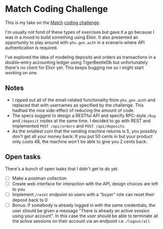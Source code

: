 # Match Coding Challenge

This is my take on the [Match](https://mvpmatch.co/) [coding challenge](https://mvpmatch.notion.site/Full-stack-ac8a8b07bee84937968377c840b6fa29).

I'm usually not fond of these types of exercises but gave it a go because I was in a mood to build something using Elixir. It also presented an opportunity to play around with `phx.gen.auth` in a scenario where API authentication is required.

I've explored the idea of modeling deposits and orders as transactions in a double-entry accounting ledger using TigerBeetleDb but unfortunately there's no client for Elixir yet. This keeps bugging me so I might start working on one.

## Notes

- I ripped out all of the email-related functionality from `phx.gen.auth` and replaced that with usernames as specified by the challenge. This hadhad the nice side-effect of reducing the amount of code.
- The specs suggest to design a RESTful API and specify RPC-style `/buy` and `/deposit` routes at the same time. I decided to go with REST and implemented `POST /api/orders` and `POST /api/deposits`.
- As the smallest coin that the vending machine returns is 5, you possibly don't get all your money back: If you put 50 cents in but your product only costs 48, the machine won't be able to give you 2 cents back.

## Open tasks

There's a bunch of open tasks that I didn't get to do yet.

- [ ] Make a postman collection
- [ ] Create web interface for interaction with the API, design choices are left to you
- [ ] Implement `/reset` endpoint so users with a “buyer” role can reset their deposit back to 0
- [ ] Bonus: If somebody is already logged in with the same credentials, the user should be given a message "There is already an active session using your account". In this case the user should be able to terminate all the active sessions on their account via an endpoint i.e. `/logout/all`

